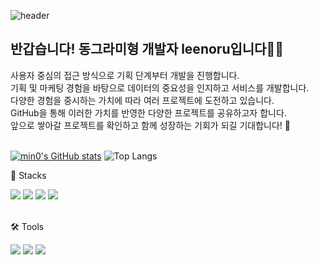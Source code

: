 ![header](https://capsule-render.vercel.app/api?type=Waving&color=0:40AEF0,100:0099E5&height=200&text=Welcome+leenoru's+GitHub👋&fontColor=ffffff&fontSize=30&fontAlignY=35)
## 반갑습니다! 동그라미형 개발자 leenoru입니다👨‍💻
사용자 중심의 접근 방식으로 기획 단계부터 개발을 진행합니다.<br>
기획 및 마케팅 경험을 바탕으로 데이터의 중요성을 인지하고 서비스를 개발합니다.<br> 
다양한 경험을 중시하는 가치에 따라 여러 프로젝트에 도전하고 있습니다.<br>
GitHub을 통해 이러한 가치를 반영한 다양한 프로젝트를 공유하고자 합니다.<br>
앞으로 쌓아갈 프로젝트를 확인하고 함께 성장하는 기회가 되길 기대합니다! 🌟<br>
<br>

[![min0's GitHub stats](https://github-readme-stats.vercel.app/api?username=leenoru&show_icons=true&theme=테마a&count_private=true)](https://github.com/anuraghazra/github-readme-stats)
![Top Langs](https://github-readme-stats.vercel.app/api/top-langs/?username=leenoru&hide_progress=true)


🦾 Stacks
<div align="left">
  <img src="https://img.shields.io/badge/Java-007396?style=flat&logo=coffeescript&logoColor=white">
  <img src="https://img.shields.io/badge/python-3776AB?style=flat&logo=python&logoColor=white">  
  <img src="https://img.shields.io/badge/spring-6DB33F?style=flat&logo=spring&logoColor=white"">
  <img src="https://img.shields.io/badge/springboot-6DB33F?style=flat&logo=springboot&logoColor=white">
</div>
<br>

🛠️ Tools 
<div align="left">
  <img src="https://img.shields.io/badge/MySQL-4479A1?style=flat&logo=MySQL&logoColor=white">
  <img src="https://img.shields.io/badge/aws-232F3E?style=flat&logo=amazonaws&logoColor=white">
  <img src="https://img.shields.io/badge/github-181717?style=flat&logo=github&logoColor=white">
</div>
<br>

<!--
<p>💫 About me</p>

[![Gmail Badge](https://img.shields.io/badge/Gmail-d14836?style=flat&logo=Gmail&logoColor=white&link=mailto:tkdwns828282@gmail.com)](tkdwns828282@gmail.com)
[![Notion Badge](https://img.shields.io/badge/Notion-000000?style=flat&logo=Notion&logoColor=white&link=https://leesangjun.notion.site/c94957f25fe1409a9aa77a32a75c6e98?pvs=4)](https://leesangjun.notion.site/c94957f25fe1409a9aa77a32a75c6e98?pvs=4)
-->

<!--
### Hi there 👋
welcome my noru world!🌏

**leenoru/leenoru** is a ✨ _special_ ✨ repository because its `README.md` (this file) appears on your GitHub profile.

Here are some ideas to get you started:

- 🔭 I’m currently working on ...
- 🌱 I’m currently learning ...
- 👯 I’m looking to collaborate on ...
- 🤔 I’m looking for help with ...
- 💬 Ask me about ...
- 📫 How to reach me: ...
- 😄 Pronouns: ...
- ⚡ Fun fact: ...
-->
